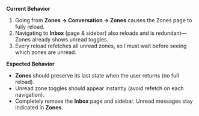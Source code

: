 **Current Behavior**

1. Going from **Zones → Conversation → Zones** causes the Zones page to fully reload.
2. Navigating to **Inbox** (page & sidebar) also reloads and is redundant—Zones already shows unread toggles.
3. Every reload refetches all unread zones, so I must wait before seeing which zones are unread.

**Expected Behavior**

- **Zones** should preserve its last state when the user returns (no full reload).
- Unread zone toggles should appear instantly (avoid refetch on each navigation).
- Completely remove the **Inbox** page and sidebar. Unread messages stay indicated in **Zones**.
